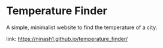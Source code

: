 # Temperature Finder

A simple, minimalist website to find the temperature of a city.

link: https://ninash1.github.io/temperature_finder/
